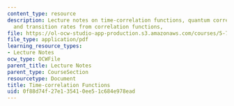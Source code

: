 ```yaml
---
content_type: resource
description: Lecture notes on time-correlation functions, quantum correlation functions,
  and transition rates from correlation functions,
file: https://ol-ocw-studio-app-production.s3.amazonaws.com/courses/5-74-introductory-quantum-mechanics-ii-spring-2009/0f88d74f27e135410ee51c684e978ead_MIT5_74s09_lec05.pdf
file_type: application/pdf
learning_resource_types:
- Lecture Notes
ocw_type: OCWFile
parent_title: Lecture Notes
parent_type: CourseSection
resourcetype: Document
title: Time-correlation Functions
uid: 0f88d74f-27e1-3541-0ee5-1c684e978ead
---
```

